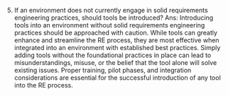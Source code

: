 5. If an environment does not currently engage in solid requirements engineering practices, should tools be introduced?
Ans: Introducing tools into an environment without solid requirements engineering practices should be approached with caution. While tools can greatly enhance and streamline the RE process, they are most effective when integrated into an environment with established best practices. Simply adding tools without the foundational practices in place can lead to misunderstandings, misuse, or the belief that the tool alone will solve existing issues. Proper training, pilot phases, and integration considerations are essential for the successful introduction of any tool into the RE process.
